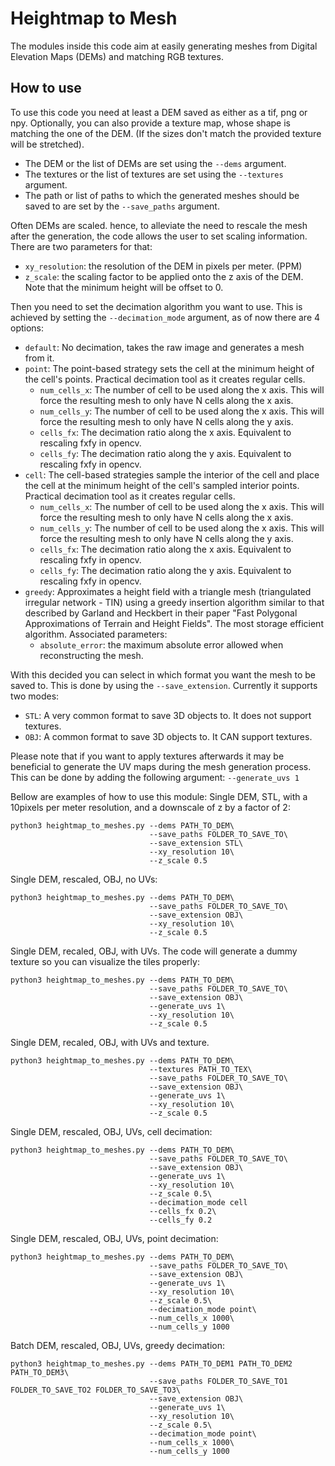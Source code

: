# Heightmap to Mesh

The modules inside this code aim at easily generating meshes from Digital Elevation Maps (DEMs) and matching RGB textures.

## How to use

To use this code you need at least a DEM saved as either as a tif, png or npy.
Optionally, you can also provide a texture map, whose shape is matching the one of the DEM.
(If the sizes don't match the provided texture will be stretched).
 - The DEM or the list of DEMs are set using the `--dems` argument.
 - The textures or the list of textures are set using the `--textures` argument.
 - The path or list of paths to which the generated meshes should be saved to are set by the `--save_paths` argument.

Often DEMs are scaled. hence, to alleviate the need to rescale the mesh after the generation, the code allows the user to set scaling information.
There are two parameters for that:
 - `xy_resolution`: the resolution of the DEM in pixels per meter. (PPM)
 - `z_scale`: the scaling factor to be applied onto the z axis of the DEM. Note that the minimum height will be offset to 0.

Then you need to set the decimation algorithm you want to use. This is achieved by setting the `--decimation_mode` argument, as of now there are 4 options:
 - `default`: No decimation, takes the raw image and generates a mesh from it.
 - `point`: The point-based strategy sets the cell at the minimum height of the cell's points. Practical decimation tool as it creates regular cells. 
    - `num_cells_x`: The number of cell to be used along the x axis. This will force the resulting mesh to only have N cells along the x axis.
    - `num_cells_y`: The number of cell to be used along the x axis. This will force the resulting mesh to only have N cells along the y axis.
    - `cells_fx`: The decimation ratio along the x axis. Equivalent to rescaling fxfy in opencv.
    - `cells_fy`: The decimation ratio along the y axis. Equivalent to rescaling fxfy in opencv.
 - `cell`: The cell-based strategies sample the interior of the cell and place the cell at the minimum height of the cell's sampled interior points. Practical decimation tool as it creates regular cells.
    - `num_cells_x`: The number of cell to be used along the x axis. This will force the resulting mesh to only have N cells along the x axis.
    - `num_cells_y`: The number of cell to be used along the x axis. This will force the resulting mesh to only have N cells along the y axis.
    - `cells_fx`: The decimation ratio along the x axis. Equivalent to rescaling fxfy in opencv.
    - `cells_fy`: The decimation ratio along the y axis. Equivalent to rescaling fxfy in opencv.
 - `greedy`: Approximates a height field with a triangle mesh (triangulated irregular network - TIN) using a greedy insertion algorithm similar to that described by Garland and Heckbert in their paper "Fast Polygonal Approximations of Terrain and Height Fields". The most storage efficient algorithm. Associated parameters:
    - `absolute_error`: the maximum absolute error allowed when reconstructing the mesh.

With this decided you can select in which format you want the mesh to be saved to. This is done by using the `--save_extension`. Currently it supports two modes:
 - `STL`: A very common format to save 3D objects to. It does not support textures.
 - `OBJ`: A common format to save 3D objects to. It CAN support textures.

Please note that if you want to apply textures afterwards it may be beneficial to generate the UV maps during the mesh generation process.
This can be done by adding the following argument: `--generate_uvs 1`

Bellow are examples of how to use this module:
Single DEM, STL, with a 10pixels per meter resolution, and a downscale of z by a factor of 2:
```
python3 heightmap_to_meshes.py --dems PATH_TO_DEM\
                               --save_paths FOLDER_TO_SAVE_TO\
                               --save_extension STL\
                               --xy_resolution 10\
                               --z_scale 0.5
```
Single DEM, rescaled, OBJ, no UVs:
```
python3 heightmap_to_meshes.py --dems PATH_TO_DEM\
                               --save_paths FOLDER_TO_SAVE_TO\
                               --save_extension OBJ\
                               --xy_resolution 10\
                               --z_scale 0.5
```
Single DEM, recaled, OBJ, with UVs. The code will generate a dummy texture so you can visualize the tiles properly:
```
python3 heightmap_to_meshes.py --dems PATH_TO_DEM\
                               --save_paths FOLDER_TO_SAVE_TO\
                               --save_extension OBJ\
                               --generate_uvs 1\
                               --xy_resolution 10\
                               --z_scale 0.5
```
Single DEM, recaled, OBJ, with UVs and texture.
```
python3 heightmap_to_meshes.py --dems PATH_TO_DEM\
                               --textures PATH_TO_TEX\
                               --save_paths FOLDER_TO_SAVE_TO\
                               --save_extension OBJ\
                               --generate_uvs 1\
                               --xy_resolution 10\
                               --z_scale 0.5
```
Single DEM, rescaled, OBJ, UVs, cell decimation:
```
python3 heightmap_to_meshes.py --dems PATH_TO_DEM\
                               --save_paths FOLDER_TO_SAVE_TO\
                               --save_extension OBJ\
                               --generate_uvs 1\
                               --xy_resolution 10\
                               --z_scale 0.5\
                               --decimation_mode cell
                               --cells_fx 0.2\
                               --cells_fy 0.2
```
Single DEM, rescaled, OBJ, UVs, point decimation:
```
python3 heightmap_to_meshes.py --dems PATH_TO_DEM\
                               --save_paths FOLDER_TO_SAVE_TO\
                               --save_extension OBJ\
                               --generate_uvs 1\
                               --xy_resolution 10\
                               --z_scale 0.5\
                               --decimation_mode point\
                               --num_cells_x 1000\
                               --num_cells_y 1000
```
Batch DEM, rescaled, OBJ, UVs, greedy decimation:
```
python3 heightmap_to_meshes.py --dems PATH_TO_DEM1 PATH_TO_DEM2 PATH_TO_DEM3\
                               --save_paths FOLDER_TO_SAVE_TO1 FOLDER_TO_SAVE_TO2 FOLDER_TO_SAVE_TO3\
                               --save_extension OBJ\
                               --generate_uvs 1\
                               --xy_resolution 10\
                               --z_scale 0.5\
                               --decimation_mode point\
                               --num_cells_x 1000\
                               --num_cells_y 1000
```